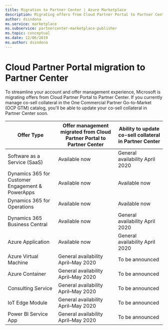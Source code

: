 ```yaml
---
title: Migration to Partner Center | Azure Marketplace
description: Migrating offers from Cloud Partner Portal to Partner Center.
author: dsindona
ms.service: marketplace
ms.subservice: partnercenter-marketplace-publisher
ms.topic: conceptual
ms.date: 12/06/2019
ms.author: dsindona
---
```


# Cloud Partner Portal migration to Partner Center

To streamline your account and offer management experience, Microsoft is migrating offers from Cloud Partner Portal to Partner Center. If you currently manage co-sell collateral in the One Commercial Partner Go-to-Market (OCP GTM) catalog, you'll be able to update your co-sell collateral in Partner Center soon.

| **Offer Type** | **Offer management migrated from Cloud Partner Portal to Partner Center** | **Ability to update co-sell collateral in Partner Center** |
|    -----------------------    |    -----------------------------  |  -----------------------------  |
| Software as a Service  (SaaS) |     Available now       |   General availability April 2020      |
| Dynamics 365 for Customer Engagement & PowerApps      |     Available now        |   Available now      |
| Dynamics 365 for Operations     |     Available now       |   Available now     |
| Dynamics 365 Business Central      |     Available now        |   General availability April 2020     |
| Azure Application     |     Available now       |   General availability April 2020     |
| Azure Virtual Machine      |     General availability April–May 2020       |   To be announced    |
| Azure Container     |     General availability April–May 2020       |   To be announced     |
| Consulting Service      |     General availability April–May 2020       |   To be announced     |
| IoT Edge Module      |     General availability April–May 2020       |   To be announced     |
| Power BI Service App     |     General availability April–May 2020       |   To be announced     |
